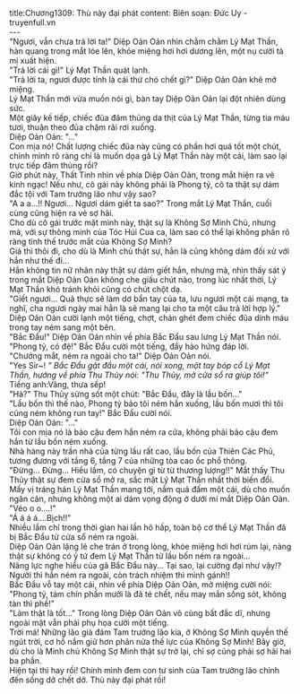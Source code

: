 title:Chương1309: Thù này đại phát
content:
Biên soạn: Đức Uy - truyenfull.vn<br>---<br>"Ngươi, vẫn chưa trả lời ta!" Diệp Oản Oản nhìn chằm chằm Lý Mạt Thần, hàn quang trong mắt lóe lên, khóe miệng hơi hơi dương lên, một nụ cười tà mị xuất hiện.<br>"Trả lời cái gì!" Lý Mạt Thần quát lạnh.<br>"Trả lời ta, ngươi được tính là cái thứ chó chết gì?" Diệp Oản Oản khẽ mở miệng.<br>Lý Mạt Thần mới vừa muốn nói gì, bàn tay Diệp Oản Oản lại đột nhiên dùng sức.<br>Một giây kế tiếp, chiếc đũa đâm thủng da thịt của Lý Mạt Thần, từng tia máu tươi, thuận theo đũa chậm rãi rơi xuống.<br>Diệp Oản Oản: "..."<br>Con mịa nó! Chất lượng chiếc đũa này cũng có phần hơi quá tốt một chút, chính mình rõ ràng chỉ là muốn dọa gã Lý Mạt Thần này một cái, làm sao lại trực tiếp đâm thủng rồi?<br>Giờ phút này, Thất Tinh nhìn về phía Diệp Oản Oản, trong mắt hiện ra vẻ kinh ngạc! Nếu như, cô gái này không phải là Phong tỷ, cô ta thật sự dám đắc tội với Tam trưởng lão như vậy sao?<br>"A a a…!! Ngươi... Ngươi dám giết ta sao?" Trong mắt Lý Mạt Thần, cuối cùng cũng hiện ra vẻ sợ hãi.<br>Cho dù cô gái trước mặt mình này, thật sự là Không Sợ Minh Chủ, nhưng mà, với sự thông minh của Tóc Húi Cua ca, làm sao có thể lại không phân rõ ràng tình thế trước mắt của Không Sợ Minh?<br>Giả thì thôi đi, cho dù là Minh chủ thật sự, hẳn là cũng không dám đối xử với hắn như thế đi...<br>Hắn không tin nữ nhân này thật sự dám giết hắn, nhưng mà, nhìn thấy sát ý trong mắt Diệp Oản Oản không che giấu chút nào, trong lúc nhất thời, Lý Mạt Thần khó tránh khỏi cũng có chút chột dạ.<br>"Giết ngươi... Quả thực sẽ làm dơ bẩn tay của ta, lưu ngươi một cái mạng, ta nghĩ, cha ngươi ngày mai hẳn là sẽ mang lại cho ta một câu trả lời hợp lý." Diệp Oản Oản cười lạnh một tiếng, chợt, chán ghét đem chiếc đũa dính máu trong tay ném sang một bên.<br>"Bắc Đẩu!" Diệp Oản Oản nhìn về phía Bắc Đẩu sau lưng Lý Mạt Thần nói.<br>"Phong tỷ, có đệ!" Bắc Đẩu cười một tiếng, đầy hào hứng đáp lời.<br>"Chướng mắt, ném ra ngoài cho ta!" Diệp Oản Oản nói.<br>"Yes Sir~! *" Bắc Đẩu gật đầu một cái, nói xong, một tay bóp cổ Lý Mạt Thần, hướng về phía Thu Thủy nói: "Thu Thủy, mở cửa sổ ra giúp tôi!"<br>* Tiếng anh:Vâng, thưa sếp!<br>"Hả?" Thu Thủy sửng sốt một chút: "Bắc Đẩu, đây là lầu bốn..."<br>"Lầu bốn thì thế nào, Phong tỷ bảo tôi ném hắn xuống, lầu bốn mươi thì tôi cũng ném không run tay!" Bắc Đẩu cười nói.<br>Diệp Oản Oản: "..."<br>Tôi con mịa nó là bảo cậu đem hắn ném ra cửa, không phải bảo cậu đem hắn từ lầu bốn ném xuống.<br>Nhà hàng này trần nhà của từng lầu rất cao, lầu bốn của Thiên Các Phủ, tương đương với tầng 6, tầng 7 của những tòa cao ốc phổ thông.<br>"Đừng... Đừng... Hiểu lầm, có chuyện gì từ từ thương lượng!!" Mắt thấy Thu Thủy thật sự đem cửa sổ mở ra, sắc mặt Lý Mạt Thần nhất thời biến đổi.<br>Mấy vị tráng hán Lý Mạt Thần mang tới, nắm quả đấm một cái, dù cho muốn ngăn cản, nhưng không một ai dám vọng động ở dưới mí mắt Diệp Oản Oản.<br>"Véo o o….!"<br>"Á á á á….Bịch!!"<br>Nhiều lắm chỉ trong thời gian hai lần hô hấp, toàn bộ cơ thể Lý Mạt Thần đã bị Bắc Đẩu từ cửa sổ ném ra ngoài.<br>Diệp Oản Oản lặng lẽ che trán ở trong lòng, khóe miệng hơi hơi rúm lại, nàng thật sự không có ý tứ đem Lý Mạt Thần từ lầu bốn ném ra ngoài…<br>Năng lực nghe hiểu của gã Bắc Đẩu này... Tại sao, lại cường đại như vậy!?<br>Người thì hắn ném ra ngoài, còn trách nhiệm thì mình gánh!!<br>Bắc Đẩu vỗ tay một cái, nhìn về phía Diệp Oản Oản, mở miệng cười nói: "Phong tỷ, tám chín phần mười là đã té chết, nếu may mắn sống sót, không tàn thì phế!"<br>"Làm thật là tốt..." Trong lòng Diệp Oản Oản vô cùng bất đắc dĩ, nhưng ngoài mặt vẫn phải phụ họa cười một tiếng.<br>Trời má! Những lão già đám Tam trưởng lão kia, ở Không Sợ Minh quyền thế ngút trời, cơ hồ nắm giữ hơn phân nửa thế lực của Không Sợ Minh! Bây giờ, dù cho là Minh chủ Không Sợ Minh thật sự trở lại, chỉ sợ cũng phải sợ hãi hai ba phần.<br>Hiện tại thì hay rồi! Chính mình đem con tư sinh của Tam trưởng lão chỉnh đến sống dở chết dở. Thù này đại phát rồi!